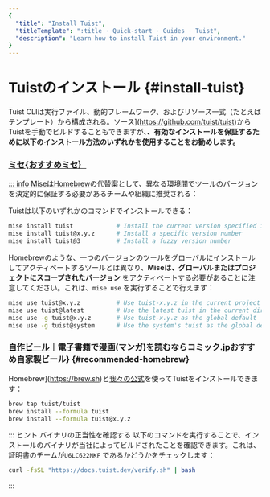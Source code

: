 ```yaml
---
{
  "title": "Install Tuist",
  "titleTemplate": ":title · Quick-start · Guides · Tuist",
  "description": "Learn how to install Tuist in your environment."
}
---
```

# Tuistのインストール {#install-tuist}

Tuist
CLIは実行ファイル、動的フレームワーク、およびリソース一式（たとえばテンプレート）から構成される。ソース](https://github.com/tuist/tuist)からTuistを手動でビルドすることもできますが、**、有効なインストールを保証するために以下のインストール方法のいずれかを使用することをお勧めします。**

### <a href="https://github.com/jdx/mise">ミセ{おすすめミセ｝

::: info
Miseは[Homebrew](https://brew.sh)の代替案として、異なる環境間でツールのバージョンを決定的に保証する必要があるチームや組織に推奨される：

Tuistは以下のいずれかのコマンドでインストールできる：

```bash
mise install tuist            # Install the current version specified in .tool-versions/.mise.toml
mise install tuist@x.y.z      # Install a specific version number
mise install tuist@3          # Install a fuzzy version number
```

Homebrewのような、一つのバージョンのツールをグローバルにインストールしてアクティベートするツールとは異なり、**Miseは、グローバルまたはプロジェクトにスコープされたバージョン**
をアクティベートする必要があることに注意してください。これは、`mise use` を実行することで行えます：

```bash
mise use tuist@x.y.z          # Use tuist-x.y.z in the current project
mise use tuist@latest         # Use the latest tuist in the current directory
mise use -g tuist@x.y.z       # Use tuist-x.y.z as the global default
mise use -g tuist@system      # Use the system's tuist as the global default
```

### <a href="https://brew.sh">自作ビール</a>｜電子書籍で漫画(マンガ)を読むならコミック.jpおすすめ自家製ビール} {#recommended-homebrew}

Homebrew](https://brew.sh)と[我々の公式](https://github.com/tuist/homebrew-tuist)を使ってTuistをインストールできます：

```bash
brew tap tuist/tuist
brew install --formula tuist
brew install --formula tuist@x.y.z
```

::: ヒント バイナリの正当性を確認する
以下のコマンドを実行することで、インストールのバイナリが当社によってビルドされたことを確認できます。これは、証明書のチームが`U6LC622NKF`
であるかどうかをチェックします：

```bash
curl -fsSL "https://docs.tuist.dev/verify.sh" | bash
```
:::
